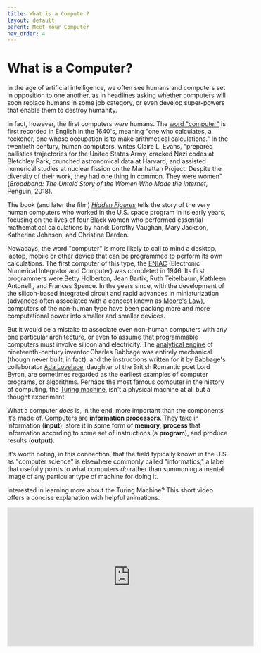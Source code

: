```yaml
---
title: What is a Computer?
layout: default
parent: Meet Your Computer
nav_order: 4
---
```

# What is a Computer?

In the age of artificial intelligence, we often see humans and computers set in opposition to one another, as in headlines asking whether computers will soon replace humans in some job category, or even develop super-powers that enable them to destroy humanity.

In fact, however, the first computers *were* humans. The [word "computer"](https://www.etymonline.com/search?q=computer) is first recorded in English in the 1640's, meaning "one who calculates, a reckoner, one whose occupation is to make arithmetical calculations." In the twentieth century, human computers, writes Claire L. Evans, "prepared ballistics trajectories for the United States Army, cracked Nazi codes at Bletchley Park, crunched astronomical data at Harvard, and assisted numerical studies at nuclear fission on the Manhattan Project. Despite the diversity of their work, they had one thing in common. They were women" (*Broadband: The Untold Story of the Women Who Made the Internet*, Penguin, 2018).  

The book (and later the film) [*Hidden Figures*](https://www.hiddenfigures.com/) tells the story of the very human computers who worked in the U.S. space program in its early years, focusing on the lives of four Black women who performed essential mathematical calculations by hand: Dorothy Vaughan, Mary Jackson, Katherine Johnson, and Christine Darden.

Nowadays, the word "computer" is more likely to call to mind a desktop, laptop, mobile or other device that can be programmed to perform its own calculations. The first computer of this type, the [ENIAC](https://www.computerhope.com/jargon/e/eniac.htm) (Electronic Numerical Integrator and Computer) was completed in 1946. Its first programmers were Betty Holberton, Jean Bartik, Ruth Teitelbaum, Kathleen Antonelli, and Frances Spence. In the years since, with the development of the silicon-based integrated circuit and rapid advances in miniaturization (advances often associated with a concept known as [Moore's Law](https://www.computerhope.com/jargon/m/moorelaw.htm)), computers of the non-human type have been packing more and more computational power into smaller and smaller devices.

But it would be a mistake to associate even non-human computers with any one particular architecture, or even to assume that programmable computers must involve silicon and electricity. The [analytical engine](https://www.computerhistory.org/babbage/engines/) of nineteenth-century inventor Charles Babbage was entirely mechanical (though never built, in fact), and the instructions written for it by Babbage's collaborator [Ada Lovelace](https://findingada.com/about/who-was-ada/), daughter of the British Romantic poet Lord Byron, are sometimes regarded as the earliest examples of computer programs, or algorithms. Perhaps the most famous computer in the history of computing, the [Turing machine](https://plato.stanford.edu/entries/turing-machine/#TuriDefi), isn't a physical machine at all but a thought experiment.

What a computer *does* is, in the end, more important than the components it's made of. Computers are **information processors**. They take in information (**input**), store it in some form of **memory**, **process** that information according to some set of instructions (a **program**), and produce results (**output**).

It's worth noting, in this connection, that the field typically known in the U.S. as "computer science" is elsewhere commonly called "informatics," a label that usefully points to what computers *do* rather than summoning a mental image of any particular type of machine for doing it.

Interested in learning more about the Turing Machine? This short video offers a concise explanation with helpful animations.

<div style="text-align: center;"><iframe width="560" height="315" src="https://www.youtube.com/embed/dNRDvLACg5Q?si=C3AtG-BKBW2_7GOS" title="YouTube video player" frameborder="0" allow="accelerometer; autoplay; clipboard-write; encrypted-media; gyroscope; picture-in-picture; web-share" referrerpolicy="strict-origin-when-cross-origin" allowfullscreen="allowfullscreen"></iframe></div>
